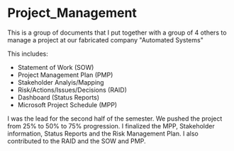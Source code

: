 # Project_Management
This is a group of documents that I put together with a group of 4 others to manage a project at our fabricated company "Automated Systems"

This includes:
<ul>
  <li>Statement of Work (SOW) </li>
  <li>Project Management Plan (PMP)</li>
  <li>Stakeholder Analyis/Mapping</li>
  <li>Risk/Actions/Issues/Decisions (RAID)</li>
  <li>Dashboard (Status Reports)</li>
  <li>Microsoft Project Schedule (MPP)</li>
</ul>  
I was the lead for the second half of the semester. We pushed the project from 25% to 50% to 75% progression. I finalized the MPP, Stakeholder information, Status Reports and the Risk Management Plan. I also contributed to the RAID and the SOW and PMP.

